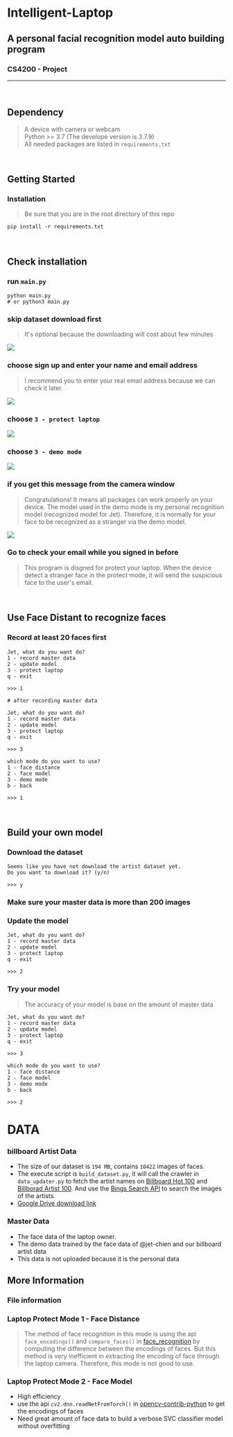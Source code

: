# Intelligent-Laptop
## A personal facial recognition model auto building program
### CS4200 - Project
---
<br>


## Dependency
> A device with camera or webcam <br>
> Python >= 3.7 (The develope version is 3.7.9) <br>
> All needed packages are listed in ```requirements.txt```
<br>

## Getting Started
### Installation
> Be sure that you are in the root directory of this repo
```
pip install -r requirements.txt
```
<br>

## Check installation

### run ```main.py```
```
python main.py
# or python3 main.py
```

### skip dataset download first
> It's optional because the downloading will cost about few minutes

![](https://i.imgur.com/Jb6Uux6.png)

### choose sign up and enter your name and email address
> I recommend you to enter your real email address because we can check it later.

![](https://i.imgur.com/z8dJIrR.png)

### choose ```3 - protect laptop```
![](https://i.imgur.com/GJ7fC0x.png)

### choose ```3 - demo mode```
![](https://i.imgur.com/XMY0g7T.png)


### if you get this message from the camera window
> Congratulations! It means all packages can work properly on your device. The model used in the demo mode is my personal recognition model (recognized model for Jet). Therefore, it is normally for your face to be recognized as a stranger via the demo model.

![](https://i.imgur.com/Wt7V0UB.png)

### Go to check your email while you signed in before
> This program is disgned for protect your laptop. When the device detect a stranger face in the protect mode, it will send the suspicious face to the user's email.
<br>

## Use Face Distant to recognize faces
### Record at least 20 faces first
```
Jet, what do you want do?
1 - record master data
2 - update model
3 - protect laptop
q - exit

>>> 1

# after recording master data

Jet, what do you want do?
1 - record master data
2 - update model
3 - protect laptop
q - exit

>>> 3

which mode do you want to use?
1 - face distance
2 - face model
3 - demo mode
b - back

>>> 1
```
<br>

## Build your own model
### Download the dataset
```
Seems like you have not download the artist dataset yet. 
Do you want to download it? (y/n)

>>> y
```

### Make sure your master data is more than 200 images

### Update the model
```
Jet, what do you want do?
1 - record master data
2 - update model
3 - protect laptop
q - exit

>>> 2
```

### Try your model
> The accuracy of your model is base on the amount of master data
```
Jet, what do you want do?
1 - record master data
2 - update model
3 - protect laptop
q - exit

>>> 3

which mode do you want to use?
1 - face distance
2 - face model
3 - demo mode
b - back

>>> 2
```

# DATA
### billboard Artist Data
-  The size of our dataset is ```194 MB```, contains ```10422``` images of faces.
-  The execute script is ```build_dataset.py```, it will call the crawler in ```data_updater.py``` to fetch the artist names on [Billboard Hot 100](https://www.billboard.com/charts/hot-100) and [Billborad Artist 100](https://www.billboard.com/charts/artist-100). And use the [Bings Search API](https://docs.microsoft.com/en-us/azure/cognitive-services/bing-web-search/) to search the images of the artists.
-  [Google Drive download link](https://drive.google.com/file/d/1TCha0-JlGMeuBoMgL0kehK_SsjQ1QKb7/view?usp=sharing)


### Master Data
-  The face data of the laptop owner.
- The demo data trained by the face data of @jet-chien and our billboard artist data
- This data is not uploaded because it is the personal data

## More Information

### File information


### Laptop Protect Mode 1 - Face Distance
> The method of face recognition in this mode is using the api ```face_encodings()``` and ```compare_faces()``` in [face_recognition](https://github.com/ageitgey/face_recognition) by computing the difference between the encodings of faces. But this method is very inefficient in extracting the encoding of face through the laptop camera. Therefore, this mode is not good to use.

### Laptop Protect Mode 2 - Face Model
- High efficiency
- use the api ```cv2.dnn.readNetFromTorch()``` in [opencv-contrib-python](https://github.com/skvark/opencv-python) to get the encodings of faces
- Need great amount of face data to build a verbose SVC classifier model without overfitting

